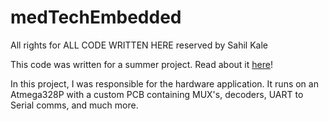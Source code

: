 # medTechEmbedded
All rights for ALL CODE WRITTEN HERE reserved by Sahil Kale

This code was written for a summer project. Read about it [here](https://medvita.ca)!

In this project, I was responsible for the hardware application. It runs on an Atmega328P with a custom PCB containing MUX's, decoders, UART to Serial comms, and much more.
